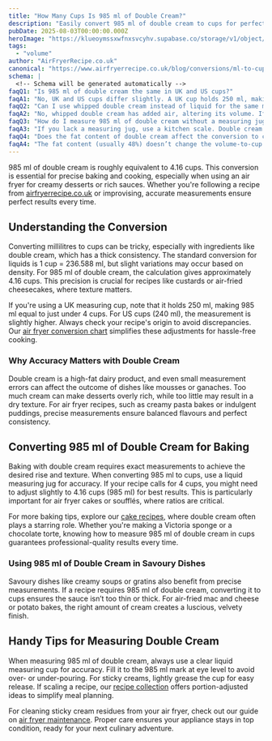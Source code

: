 ```yaml
---
title: "How Many Cups Is 985 ml of Double Cream?"
description: "Easily convert 985 ml of double cream to cups for perfect baking and cooking every time. Get precise measurements and tips here."
pubDate: 2025-08-03T00:00:00.000Z
heroImage: "https://klueoymssxwfnxsvcyhv.supabase.co/storage/v1/object/public/Shmucket/how-many-cups-is-985-ml-of-double-cream.webp"
tags:
  - "volume"
author: "AirFryerRecipe.co.uk"
canonical: "https://www.airfryerrecipe.co.uk/blog/conversions/ml-to-cups/how-many-cups-is-985-ml-of-double-cream"
schema: |
  <!-- Schema will be generated automatically -->
faqQ1: "Is 985 ml of double cream the same in UK and US cups?"
faqA1: "No, UK and US cups differ slightly. A UK cup holds 250 ml, making 985 ml roughly 3.94 cups. A US cup is 240 ml, so 985 ml equals about 4.1 cups. Always check your recipe's origin for the most accurate conversion."
faqQ2: "Can I use whipped double cream instead of liquid for the same measurement?"
faqA2: "No, whipped double cream has added air, altering its volume. If a recipe calls for 985 ml of liquid double cream, measure it before whipping. Substituting whipped cream may affect texture and consistency in baked goods or sauces."
faqQ3: "How do I measure 985 ml of double cream without a measuring jug?"
faqA3: "If you lack a measuring jug, use a kitchen scale. Double cream weighs roughly 1 gram per ml, so 985 ml equals 985 grams. Alternatively, use tablespoons (15 ml each) – 985 ml is about 65.5 tablespoons, though this method is less precise."
faqQ4: "Does the fat content of double cream affect the conversion to cups?"
faqA4: "The fat content (usually 48%) doesn’t change the volume-to-cup conversion, but it impacts texture and cooking behaviour. Higher-fat creams may thicken sauces faster, so adjust cooking times accordingly, especially in air fryer recipes."
---
```

<p>985 ml of double cream is roughly equivalent to 4.16 cups. This conversion is essential for precise baking and cooking, especially when using an air fryer for creamy desserts or rich sauces. Whether you're following a recipe from <a href=https://www.airfryerrecipe.co.uk>airfryerrecipe.co.uk</a> or improvising, accurate measurements ensure perfect results every time.</p>  

<h2>Understanding the Conversion</h2>  
<p>Converting millilitres to cups can be tricky, especially with ingredients like double cream, which has a thick consistency. The standard conversion for liquids is 1 cup = 236.588 ml, but slight variations may occur based on density. For 985 ml of double cream, the calculation gives approximately 4.16 cups. This precision is crucial for recipes like custards or air-fried cheesecakes, where texture matters.</p>  

<p>If you're using a UK measuring cup, note that it holds 250 ml, making 985 ml equal to just under 4 cups. For US cups (240 ml), the measurement is slightly higher. Always check your recipe's origin to avoid discrepancies. Our <a href=https://www.airfryerrecipe.co.uk/air-fryer-conversion-chart>air fryer conversion chart</a> simplifies these adjustments for hassle-free cooking.</p>  

<h3>Why Accuracy Matters with Double Cream</h3>  
<p>Double cream is a high-fat dairy product, and even small measurement errors can affect the outcome of dishes like mousses or ganaches. Too much cream can make desserts overly rich, while too little may result in a dry texture. For air fryer recipes, such as creamy pasta bakes or indulgent puddings, precise measurements ensure balanced flavours and perfect consistency.</p>  

<h2>Converting 985 ml of Double Cream for Baking</h2>  
<p>Baking with double cream requires exact measurements to achieve the desired rise and texture. When converting 985 ml to cups, use a liquid measuring jug for accuracy. If your recipe calls for 4 cups, you might need to adjust slightly to 4.16 cups (985 ml) for best results. This is particularly important for air fryer cakes or soufflés, where ratios are critical.</p>  

<p>For more baking tips, explore our <a href=https://www.airfryerrecipe.co.uk/recipe-category/cakes>cake recipes</a>, where double cream often plays a starring role. Whether you're making a Victoria sponge or a chocolate torte, knowing how to measure 985 ml of double cream in cups guarantees professional-quality results every time.</p>  

<h3>Using 985 ml of Double Cream in Savoury Dishes</h3>  
<p>Savoury dishes like creamy soups or gratins also benefit from precise measurements. If a recipe requires 985 ml of double cream, converting it to cups ensures the sauce isn’t too thin or thick. For air-fried mac and cheese or potato bakes, the right amount of cream creates a luscious, velvety finish.</p>  

<h2>Handy Tips for Measuring Double Cream</h2>  
<p>When measuring 985 ml of double cream, always use a clear liquid measuring cup for accuracy. Fill it to the 985 ml mark at eye level to avoid over- or under-pouring. For sticky creams, lightly grease the cup for easy release. If scaling a recipe, our <a href=https://www.airfryerrecipe.co.uk/recipes>recipe collection</a> offers portion-adjusted ideas to simplify meal planning.</p>  

<p>For cleaning sticky cream residues from your air fryer, check out our guide on <a href=https://www.airfryerrecipe.co.uk/air-fryer-cleaner>air fryer maintenance</a>. Proper care ensures your appliance stays in top condition, ready for your next culinary adventure.</p>
